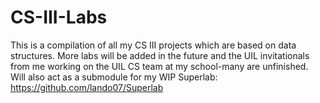 # CS-III-Labs
This is a compilation of all my CS III projects which are based on data structures. More labs will be added in the future and the UIL invitationals from me working on the UIL CS team at my school-many are unfinished.
Will also act as a submodule for my WIP Superlab: https://github.com/lando07/Superlab
